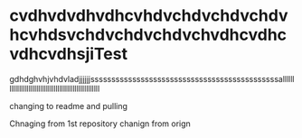 cvdhvdvdhvdhcvhdvchdvchdvchdvhcvhdsvchdvchdvchdvchvdhcvdhcvdhcvdhsjiTest
====
gdhdghvhjvhdvladjjjjjjsssssssssssssssssssssssssssssssssssssssssssssalllllllllllllllllllllllllllllllllllllllllllllllllllll


changing to readme and pulling

Chnaging from 1st repository
chanign from orign
